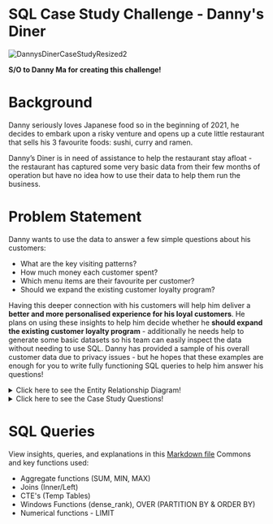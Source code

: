 # SQL Case Study Challenge - Danny's Diner #




![DannysDinerCaseStudyResized2](https://user-images.githubusercontent.com/90117717/154751326-ecbcf3cb-c0b4-44b6-bf51-49ea7a14b19d.png)

**S/O to Danny Ma for creating this challenge!**

# Background #
Danny seriously loves Japanese food so in the beginning of 2021, he decides to embark upon a risky venture and opens up a cute little restaurant that sells his 3 favourite foods: sushi, curry and ramen.

Danny’s Diner is in need of assistance to help the restaurant stay afloat - the restaurant has captured some very basic data from their few months of operation but have no idea how to use their data to help them run the business.

# Problem Statement #
Danny wants to use the data to answer a few simple questions about his customers:
* What are the key visiting patterns?
* How much money each customer spent?
* Which menu items are their favourite per customer?
* Should we expand the existing customer loyalty program?

Having this deeper connection with his customers will help him deliver a **better and more personalised experience for his loyal customers**.
He plans on using these insights to help him decide whether he **should expand the existing customer loyalty program** - additionally he needs help to generate some basic datasets so his team can easily inspect the data without needing to use SQL.
Danny has provided a sample of his overall customer data due to privacy issues - but he hopes that these examples are enough for you to write fully functioning SQL queries to help him answer his questions!


<details><summary>Click here to see the Entity Relationship Diagram!</summary>
<p>
  
![DannysDinerERD](https://user-images.githubusercontent.com/90117717/154748118-028b0dce-a571-4492-afff-c10670f369a7.png)

</p>
</details>


<details><summary>Click here to see the Case Study Questions!</summary>
<p>
  
1. What is the total amount each customer spent at the restaurant?
2. How many days has each customer visited the restaurant?
3. What was the first item from the menu purchased by each customer?
4. What is the most purchased item on the menu and how many times was it purchased by all customers?
5. Which item was the most popular for each customer?
6. Which item was purchased first by the customer after they became a member?
7. Which item was purchased just before the customer became a member?
8. What is the total items and amount spent for each member before they became a member?
9. If each $1 spent equates to 10 points and sushi has a 2x points multiplier - how many points would each customer have?
10. In the first week after a customer joins the program (including their join date) they earn 2x points on all items, not just sushi - how many points do customer A and B have at the end of January?

</p>
</details>

# SQL Queries #
View insights, queries, and explanations in this [Markdown file](https://github.com/dnich02f/SQLChallenge/blob/d661d6a8114521aade760eacfb11e591ddebe098/DannyDinerCompleted.md)
Commons and key functions used:
* Aggregate functions (SUM, MIN, MAX)
* Joins (Inner/Left)
* CTE's (Temp Tables)
* Windows Functions (dense_rank), OVER (PARTITION BY & ORDER BY)
* Numerical functions - LIMIT
